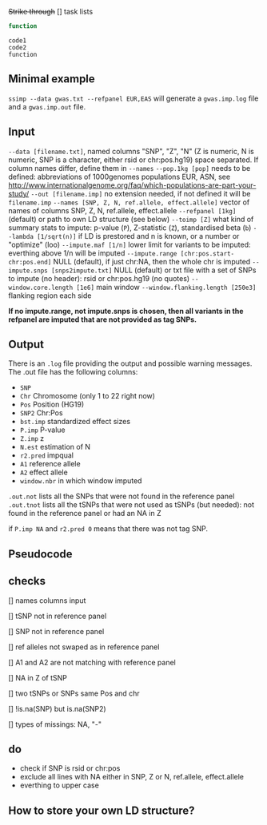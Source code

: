 ~~Strike through~~
[] task lists

```javascript
function
```

	code1
	code2
	function
	
## Minimal example
`ssimp --data gwas.txt --refpanel EUR,EAS` will generate a `gwas.imp.log` file and a `gwas.imp.out` file.
	

## Input 
`--data [filename.txt]`, named columns "SNP", "Z", "N" (Z is numeric, N is numeric, SNP is a character, either rsid or chr:pos.hg19) space separated. If column names differ, define them in `--names`
`--pop.1kg [pop]` needs to be defined: abbreviations of 1000genomes populations EUR, ASN, see http://www.internationalgenome.org/faq/which-populations-are-part-your-study/
`--out [filename.imp]` no extension needed, if not defined it will be `filename.imp`
`--names [SNP, Z, N, ref.allele, effect.allele]` vector of names of columns SNP, Z, N, ref.allele, effect.allele
`--refpanel [1kg]` (default) or path to own LD structure (see below)
`--toimp [Z]` what kind of summary stats to impute: p-value (`P`), Z-statistic (`Z`), standardised beta (`b`)
`--lambda [1/sqrt(n)]` if LD is prestored and n is known, or a number or "optimize" (loo)
`--impute.maf [1/n]` lower limit for variants to be imputed: everthing above 1/n will be imputed
`--impute.range [chr:pos.start-chr:pos.end]` NULL (default), if just chr:NA, then the whole chr is imputed
`--impute.snps [snps2impute.txt]` NULL (default) or txt file with a set of SNPs to impute (no header): rsid or chr:pos.hg19 (no quotes)
`--window.core.length [1e6]` main window
`--window.flanking.length [250e3]` flanking region each side
	
**If no impute.range, not impute.snps is chosen, then all variants in the refpanel are imputed that are not provided as tag SNPs.**


## Output
There is an `.log` file providing the output and possible warning messages. The .out file has
the following columns:

- `SNP`
- `Chr` Chromosome (only 1 to 22 right now)
- `Pos` Position (HG19)
- `SNP2` Chr:Pos
- `bst.imp` standardized effect sizes
- `P.imp` P-value
- `Z.imp` z
- `N.est` estimation of N
- `r2.pred` impqual
- `A1` reference allele
- `A2` effect allele
- `window.nbr` in which window imputed

`.out.not` lists all the SNPs that were not found in the reference panel 
`.out.tnot` lists all the tSNPs that were not used as tSNPs (but needed): not found in the reference panel or had an NA in Z

if `P.imp NA` and `r2.pred 0` means that there was not tag SNP.

## Pseudocode








## checks
[] names columns input

[] tSNP not in reference panel

[]  SNP not in reference panel

[]  ref alleles not swaped as in reference panel

[] A1 and A2 are not matching with reference panel

[] NA in Z of tSNP

[]  two tSNPs or SNPs same Pos and chr

[]  !is.na(SNP) but is.na(SNP2)

[]  types of missings: NA, "-"

## do
- check if SNP is rsid or chr:pos
- exclude all lines with NA either in SNP, Z or N, ref.allele, effect.allele
- everthing to upper case



## How to store your own LD structure?
